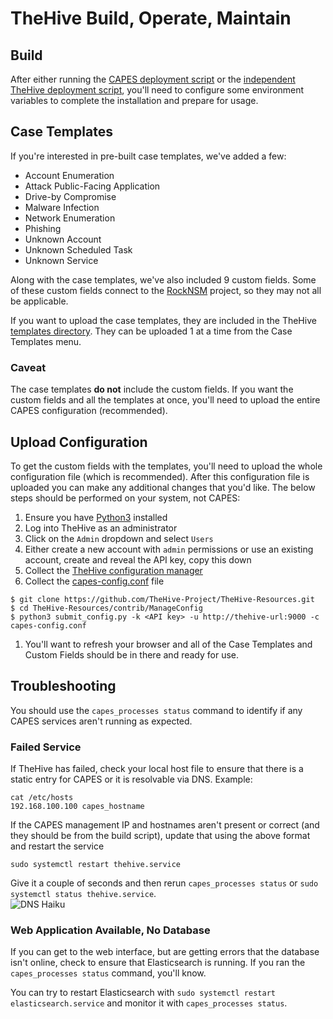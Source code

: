 # TheHive Build, Operate, Maintain

## Build
After either running the [CAPES deployment script](../deploy_capes.sh) or the [independent TheHive deployment script](deploy_thehive.sh), you'll need to configure some environment variables to complete the installation and prepare for usage.

## Case Templates
If you're interested in pre-built case templates, we've added a few:

* Account Enumeration
* Attack Public-Facing Application
* Drive-by Compromise
* Malware Infection
* Network Enumeration
* Phishing
* Unknown Account
* Unknown Scheduled Task
* Unknown Service

Along with the case templates, we've also included 9 custom fields. Some of these custom fields connect to the [RockNSM](http://rocknsm.io) project, so they may not all be applicable.

If you want to upload the case templates, they are included in the TheHive [templates directory](templates). They can be uploaded 1 at a time from the Case Templates menu.

### Caveat
The case templates **do not** include the custom fields. If you want the custom fields and all the templates at once, you'll need to upload the entire CAPES configuration (recommended).

## Upload Configuration
To get the custom fields with the templates, you'll need to upload the whole configuration file (which is recommended). After this configuration file is uploaded you can make any additional changes that you'd like. The below steps should be performed on your system, not CAPES:

1. Ensure you have [Python3](https://www.python.org/) installed
1. Log into TheHive as an administrator
1. Click on the `Admin` dropdown and select `Users`
1. Either create a new account with `admin` permissions or use an existing account, create and reveal the API key, copy this down
1. Collect the [TheHive configuration manager](https://github.com/TheHive-Project/TheHive-Resources/tree/master/contrib/ManageConfig)
1. Collect the [capes-config.conf](capes-config.conf) file
```
$ git clone https://github.com/TheHive-Project/TheHive-Resources.git
$ cd TheHive-Resources/contrib/ManageConfig
$ python3 submit_config.py -k <API key> -u http://thehive-url:9000 -c capes-config.conf
```
1. You'll want to refresh your browser and all of the Case Templates and Custom Fields should be in there and ready for use.

## Troubleshooting
You should use the `capes_processes status` command to identify if any CAPES services aren't running as expected.

### Failed Service
If TheHive has failed, check your local host file to ensure that there is a static entry for CAPES or it is resolvable via DNS. Example:
```
cat /etc/hosts
192.168.100.100 capes_hostname
```
If the CAPES management IP and hostnames aren't present or correct (and they should be from the build script), update that using the above format and restart the service
```
sudo systemctl restart thehive.service
```
Give it a couple of seconds and then rerun `capes_processes status` or `sudo systemctl status thehive.service`.  
![DNS Haiku](http://i.imgur.com/eAwdKEC.png)

### Web Application Available, No Database
If you can get to the web interface, but are getting errors that the database isn't online, check to ensure that Elasticsearch is running. If you ran the `capes_processes status` command, you'll know.

You can try to restart Elasticsearch with `sudo systemctl restart elasticsearch.service` and monitor it with `capes_processes status`.
